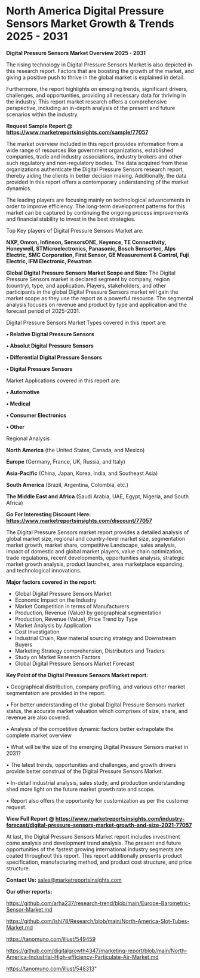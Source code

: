 # North America Digital Pressure Sensors Market Growth & Trends 2025 - 2031

<Strong> Digital Pressure Sensors Market Overview 2025 - 2031</strong>

The rising technology in Digital Pressure Sensors Market is also depicted in this research report. Factors that are boosting the growth of the market, and giving a positive push to thrive in the global market is explained in detail.

Furthermore, the report highlights on emerging trends, significant drivers, challenges, and opportunities, providing all necessary data for thriving in the industry. This report market research offers a comprehensive perspective, including an in-depth analysis of the present and future scenarios within the industry.

<strong>Request Sample Report @ <a href=https://www.marketreportsinsights.com/sample/77057>https://www.marketreportsinsights.com/sample/77057</a></strong>

The market overview included in this report provides information from a wide range of resources like government organizations, established companies, trade and industry associations, industry brokers and other such regulatory and non-regulatory bodies. The data acquired from these organizations authenticate the Digital Pressure Sensors research report, thereby aiding the clients in better decision making. Additionally, the data provided in this report offers a contemporary understanding of the market dynamics.

The leading players are focusing mainly on technological advancements in order to improve efficiency. The long-term development patterns for this market can be captured by continuing the ongoing process improvements and financial stability to invest in the best strategies.

Top Key players of Digital Pressure Sensors Market are:

<strong>NXP, Omron, Infineon, SensorsONE, Keyence, TE Connectivity, Honeywell, STMicroelectronics, Panasonic, Bosch Sensortec, Alps Electric, SMC Corporation, First Sensor, GE Measurement & Control, Fuji Electric, IFM Electronic, Pewatron</strong>

<strong><b>Global Digital Pressure Sensors Market Scope and Size:</b></strong>
The Digital Pressure Sensors market is declared segment by company, region (country), type, and application. Players, stakeholders, and other participants in the global Digital Pressure Sensors market will gain the market scope as they use the report as a powerful resource. The segmental analysis focuses on revenue and product by type and application and the forecast period of 2025-2031.

Digital Pressure Sensors Market Types covered in this report are:

<strong>• Relative Digital Pressure Sensors

• Absolut Digital Pressure Sensors

• Differential Digital Pressure Sensors

• Digital Pressure Sensors</strong>

Market Applications covered in this report are:

<strong>• Automotive

• Medical

• Consumer Electronics

• Other</strong> 

Regional Analysis

<strong>North America</strong> (the United States, Canada, and Mexico)

<strong>Europe</strong> (Germany, France, UK, Russia, and Italy)

<strong>Asia-Pacific</strong> (China, Japan, Korea, India, and Southeast Asia)

<strong>South America</strong> (Brazil, Argentina, Colombia, etc.)

<strong>The Middle East and Africa</strong> (Saudi Arabia, UAE, Egypt, Nigeria, and South Africa)

<strong>Go For Interesting Discount Here: <a href=https://www.marketreportsinsights.com/discount/77057>https://www.marketreportsinsights.com/discount/77057</a></strong>

The Digital Pressure Sensors market report provides a detailed analysis of global market size, regional and country-level market size, segmentation market growth, market share, competitive Landscape, sales analysis, impact of domestic and global market players, value chain optimization, trade regulations, recent developments, opportunities analysis, strategic market growth analysis, product launches, area marketplace expanding, and technological innovations.

<strong><b>Major factors covered in the report:</b></strong>
<ul>
  <li>Global Digital Pressure Sensors Market </li>
  <li>Economic Impact on the Industry</li>
  <li>Market Competition in terms of Manufacturers</li>
  <li>Production, Revenue (Value) by geographical segmentation</li>
  <li>Production, Revenue (Value), Price Trend by Type</li>
  <li>Market Analysis by Application</li>
  <li>Cost Investigation</li>
  <li>Industrial Chain, Raw material sourcing strategy and Downstream Buyers</li>
  <li>Marketing Strategy comprehension, Distributors and Traders</li>
  <li>Study on Market Research Factors</li>
  <li>Global Digital Pressure Sensors Market Forecast</li>
</ul>

<strong><b>Key Point of the Digital Pressure Sensors Market report:</b></strong>

• Geographical distribution, company profiling, and various other market segmentation are provided in the report.

• For better understanding of the global Digital Pressure Sensors market status, the accurate market valuation which comprises of size, share, and revenue are also covered.

• Analysis of the competitive dynamic factors better extrapolate the complete market overview

• What will be the size of the emerging Digital Pressure Sensors market in 2031?

• The latest trends, opportunities and challenges, and growth drivers provide better construal of the Digital Pressure Sensors Market.

• In-detail industrial analysis, sales study, and production understanding shed more light on the future market growth rate and scope.

• Report also offers the opportunity for customization as per the customer request.

<strong><b>View Full Report @ <a href=https://www.marketreportsinsights.com/industry-forecast/digital-pressure-sensors-market-growth-and-size-2021-77057>https://www.marketreportsinsights.com/industry-forecast/digital-pressure-sensors-market-growth-and-size-2021-77057</a></b></strong>


At last, the Digital Pressure Sensors Market report includes investment come analysis and development trend analysis. The present and future opportunities of the fastest growing international industry segments are coated throughout this report. This report additionally presents product specification, manufacturing method, and product cost structure, and price structure.

<strong>Contact Us:</strong>
sales@marketreportsinsights.com

<strong>Our other reports:</strong>

<a href=https://github.com/arha237/research-trend/blob/main/Europe-Barometric-Sensor-Market.md>https://github.com/arha237/research-trend/blob/main/Europe-Barometric-Sensor-Market.md</a>

<a href=https://github.com/Ishi78/Research/blob/main/North-America-Slot-Tubes-Market.md>https://github.com/Ishi78/Research/blob/main/North-America-Slot-Tubes-Market.md</a>

<a href=https://tanomuno.com/illust/549459>https://tanomuno.com/illust/549459</a>

<a href=https://github.com/digitalgrowth4347/marketing-report/blob/main/North-America-Industrial-High-efficiency-Particulate-Air-Market.md>https://github.com/digitalgrowth4347/marketing-report/blob/main/North-America-Industrial-High-efficiency-Particulate-Air-Market.md</a>

<a href=https://tanomuno.com/illust/548313>https://tanomuno.com/illust/548313</a>"

